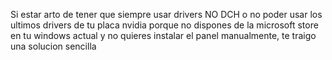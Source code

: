 Si estar arto de tener que siempre usar drivers NO DCH o no poder usar los ultimos drivers de tu placa nvidia porque no dispones de la microsoft store en tu windows actual y no quieres instalar el panel manualmente, te traigo una solucion sencilla